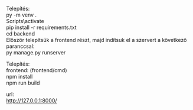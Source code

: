 Telepítés: <br>
py -m venv .<br>
Scripts\activate<br>
pip install -r requirements.txt<br>
cd backend<br>
Először telepítsük a frontend részt, majd indítsuk el a szervert a következő paranccsal: <br>
py manage.py runserver<br>   

Telepítés:<br>
frontend: (frontend/cmd)<br>
npm install<br>
npm run build<br>

url:<br>
http://127.0.0.1:8000/<br>
